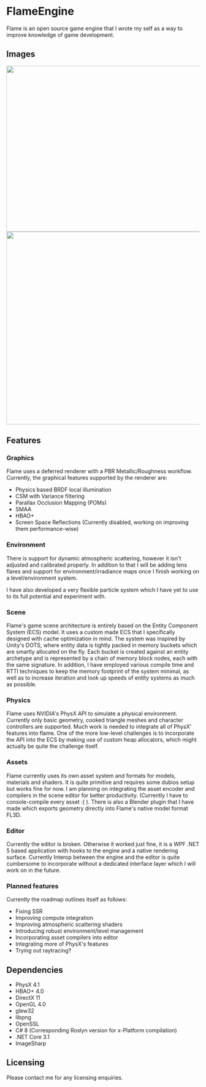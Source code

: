 # FlameEngine
Flame is an open source game engine that I wrote my self as a way to improve knowledge of game development.

## Images

<img src="https://cdn.discordapp.com/attachments/649214971590213653/904501784221995079/Screenshot_3.png" width="900" height="432">
<img src="https://cdn.discordapp.com/attachments/649214971590213653/904501793885679656/Screenshot_2.png" width="900" height="502">

## Features

### Graphics
Flame uses a deferred renderer with a PBR Metallic/Roughness workflow. Currently, the graphical features supported by the renderer are:
  - Physics based BRDF local illumination
  - CSM with Variance filtering
  - Parallax Occlusion Mapping (POMs)
  - SMAA
  - HBAO+
  - Screen Space Reflections (Currently disabled, working on improving them performance-wise)

### Environment

There is support for dynamic atmospheric scattering, however it isn't adjusted and calibrated properly. In addition to that I will be adding lens flares and support for environment/irradiance maps once I finish working on a level/environment system.

I have also developed a very flexible particle system which I have yet to use to its full potential and experiment with.

### Scene

Flame's game scene architecture is entirely based on the Entity Component System (ECS) model. It uses a custom made ECS that I specifically designed with cache optimization in mind. The system was inspired by Unity's DOTS, where entity data is tightly packed in memory buckets which are smartly allocated on the fly. Each bucket is created against an entity archetype and is represented by a chain of memory block nodes, each with the same signature. In addition, I have employed various compile time and RTTI techniques to keep the memory footprint of the system minimal, as well as to increase iteration and look up speeds of entity systems as much as possible.  

### Physics

Flame uses NVIDIA's PhysX API to simulate a physical environment. Currently only basic geometry, cooked triangle meshes and character controllers are supported. Much work is needed to integrate all of PhysX' features into flame. One of the more low-level challenges is to incorporate the API into the ECS by making use of custom heap allocators, which might actually be quite the challenge itself.

### Assets

Flame currently uses its own asset system and formats for models, materials and shaders. It is quite primitive and requires some dubios setup but works fine for now. I am planning on integrating the asset encoder and compilers in the scene editor for better productivity. (Currently I have to console-compile every asset :( ). There is also a Blender plugin that I have made which exports geometry directly into Flame's native model format FL3D.

### Editor

Currently the editor is broken. Otherwise it worked just fine, it is a WPF .NET 5 based application with hooks to the engine and a native rendering surface. Currently Interop between the engine and the editor is quite cumbersome to incorporate without a dedicated interface layer which I will work on in the future.

### Planned features

Currently the roadmap outlines itself as follows:

- Fixing SSR
- Improving compute integration
- Improving atmospheric scattering shaders
- Introducing robust environment/level management
- Incorporating asset compilers into editor
- Integrating more of PhysX's features
- Trying out raytracing?

## Dependencies

  - PhysX 4.1
  - HBAO+  4.0
  - DirectX 11
  - OpenGL 4.0
  - glew32
  - libpng
  - OpenSSL
  - C# 8 (Corresponding Roslyn version for x-Platform compilation)
  - .NET Core 3.1
  - ImageSharp

## Licensing

Please contact me for any licensing enquiries.
